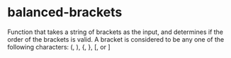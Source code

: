 # balanced-brackets
Function that takes a string of brackets as the input, and determines if the order of the brackets is valid. A bracket is considered to be any one of the following characters: (, ), {, }, [, or ]
